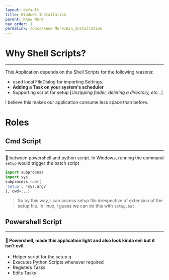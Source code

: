 ```yaml
---
layout: default
title: Windows Installation
parent: Know More
nav_order: 1
permalink: /docs/Know More/Win_Installation
---
```

# Why Shell Scripts?

---

This Application depends on the Shell Scripts for the following reasons:

-   used local FileDialog for importing Settings.
-   **Adding a Task on your system's scheduler**
-   Supporting script for setup [_Unzipping folder, deleting a directory, etc..._]

I believe this makes our application consume less space than before.


# Roles

## Cmd Script

---

🌉 between powershell and python script. In Windows, running the command `setup` would trigger the batch script

```python
import subprocess
import sys
subprocess.run([
'setup', *sys.argv
], cwd=...)
```

> So by this way, i can access setup file irrespective of extension of the setup file. In linux, i guess we can do this with `setup.bat`.

## Powershell Script

---

#### 💖 Powershell, made this application light and also look kinda evil but it isn't evil.

-   Helper script for the setup q
-   Executes Python Scripts whenever required
-   Registers Tasks
-   Edits Tasks
